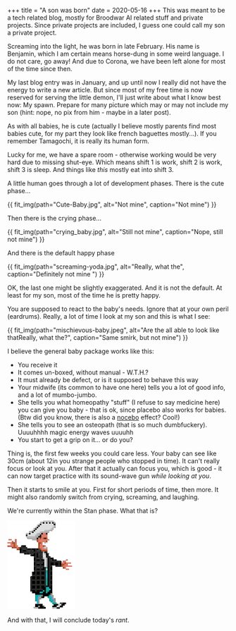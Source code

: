 +++
title =  "A son was born"
date = 2020-05-16
+++
This was meant to be a tech related blog, mostly for Broodwar AI related stuff and private projects. Since private projects are included, I guess one could call my son a private project.

Screaming into the light, he was born in late February. His name is Benjamin, which I am certain means horse-dung in some weird language. I do not care, go away! And due to Corona, we have been left alone for most of the time since then.

My last blog entry was in January, and up until now I really did not have the energy to write a new article. But since most of my free time is now reserved for serving the little demon, I'll just write about what 
I know best now: My spawn. Prepare for many picture which may or may not include my son (hint: nope, no pix from him - maybe in a later post).

As with all babies, he is cute (actually I believe mostly parents find most babies cute, for my part they look like french baguettes mostly...). If you remember Tamagochi, it is really its human form.

Lucky for me, we have a spare room - otherwise working would be very hard due to missing shut-eye. Which means shift 1 is work, shift 2 is work, shift 3 is sleep. And things like *this* mostly eat into shift 3.

A little human goes through a lot of development phases. There is the cute phase...

{{ fit_img(path="Cute-Baby.jpg", alt="Not mine", caption="Not mine") }}

Then there is the crying phase...

{{ fit_img(path="crying_baby.jpg", alt="Still not mine", caption="Nope, still not mine") }}

And there is the default happy phase

{{ fit_img(path="screaming-yoda.jpg", alt="Really, what the", caption="Definitely not mine ") }}

OK, the last one might be slightly exaggerated. And it is not the default. At least for my son, most of the time he is pretty happy.

You are supposed to react to the baby's needs. Ignore that at your own peril (eardrums). Really, a lot of time I look at my son and this is what I see:

{{ fit_img(path="mischievous-baby.jpeg", alt="Are the all able to look like thatReally, what the?", caption="Same smirk, but not mine") }}

I believe the general baby package works like this:
* You receive it
* It comes un-boxed, without manual - W.T.H.?
* It must already be defect, or is it supposed to behave this way
* Your midwife (its common to have one here) tells you a lot of good info, and a lot of mumbo-jumbo.
* She tells you what homeopathy "stuff" (I refuse to say medicine here) you can give you baby - that is ok, since placebo also works for babies. (Btw did you know, there is also a [nocebo](https://en.wikipedia.org/wiki/Nocebo) effect? Cool!)
* She tells you to see an osteopath (that is so much dumbfuckery). Uuuuhhhh magic energy waves uuuuhh
* You start to get a grip on it... or do you?

Thing is, the first few weeks you could care less. Your baby can see like 30cm (about 12in you strange people who stopped in time). It can't really focus or look at you.
After that it actually can focus you, which is good - it can now target practice with its sound-wave gun _while looking at you_.

Then it starts to smile at you. First for short periods of time, then more. It might also randomly switch from crying, screaming, and laughing.

We're currently within the Stan phase. What that is?

![Stan](stan.gif)

And with that, I will conclude today's *rant*.

